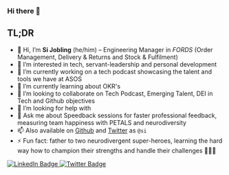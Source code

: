 ### Hi there 👋

<!--
**asos-simonjobling/asos-simonjobling** is a ✨ _special_ ✨ repository because its `README.md` (this file) appears on your GitHub profile.
-->
## TL;DR

- 👋 Hi, I’m **Si Jobling** (he/him) – Engineering Manager in _FORDS_ (Order Management, Delivery & Returns and Stock & Fulfilment)
- 👀 I’m interested in tech, servant-leadership and personal development
- 🔭 I’m currently working on a tech podcast showcasing the talent and tools we have at ASOS
- 🌱 I’m currently learning about OKR's 
- 💞️ I’m looking to collaborate on Tech Podcast, Emerging Talent, DEI in Tech and Github objectives
- 🤔 I’m looking for help with 
- 💬 Ask me about Speedback sessions for faster professional feedback, measuring team happiness with PETALS and neurodiversity
- 📫 Also available on [Github](https://github.com/si) and [Twitter](https://twitter.com/si) as `@si`
- ⚡ Fun fact: father to two neurodivergent super-heroes, learning the hard way how to champion their strengths and handle their challenges 🦸🦸‍♀️


<div id="badges">
  <a href="https://linkedin.com/in/sijobling">
    <img src="https://img.shields.io/badge/LinkedIn-blue?style=for-the-badge&logo=linkedin&logoColor=white" alt="LinkedIn Badge"/>
  </a>
  <a href="https://twitter.com/si">
    <img src="https://img.shields.io/badge/Twitter-blue?style=for-the-badge&logo=twitter&logoColor=white" alt="Twitter Badge"/>
  </a>
</div>
